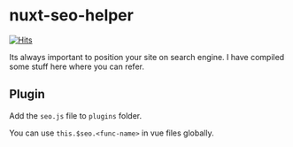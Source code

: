 # nuxt-seo-helper

[![Hits](https://hits.seeyoufarm.com/api/count/incr/badge.svg?url=https%3A%2F%2Fgithub.com%2FMexsonFernandes%2Fnuxt-seo-helper&count_bg=%2379C83D&title_bg=%23555555&icon=&icon_color=%23E7E7E7&title=hits&edge_flat=false)](https://hits.seeyoufarm.com)

Its always important to position your site on search engine. I have compiled some stuff here where you can refer.

## Plugin

Add the `seo.js` file to `plugins` folder.

You can use `this.$seo.<func-name>` in vue files globally.
